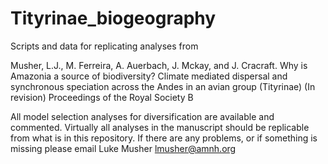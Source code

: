 # Tityrinae_biogeography

Scripts and data for replicating analyses from

Musher, L.J., M. Ferreira, A. Auerbach, J. Mckay, and J. Cracraft. Why is Amazonia a source of biodiversity? Climate mediated dispersal and synchronous speciation across the Andes in an avian group (Tityrinae) (In revision) Proceedings of the Royal Society B

All model selection analyses for diversification are available and commented.
Virtually all analyses in the manuscript should be replicable from what is in this repository.
If there are any problems, or if something is missing please email Luke Musher lmusher@amnh.org

